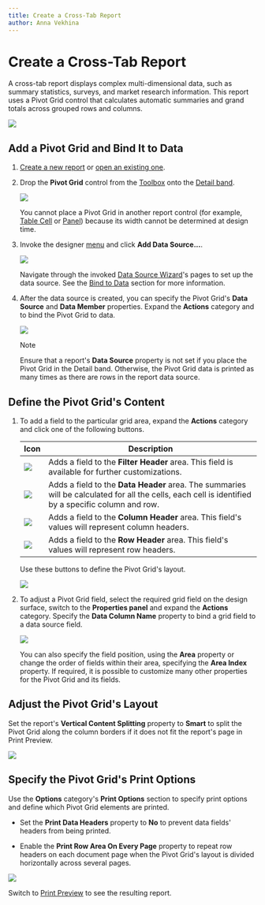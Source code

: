```yaml
---
title: Create a Cross-Tab Report
author: Anna Vekhina
---
```

# Create a Cross-Tab Report

A cross-tab report displays complex multi-dimensional data, such as summary statistics, surveys, and market research information. This report uses a Pivot Grid control that calculates automatic summaries and grand totals across grouped rows and columns.

![](../../../images/eurd-web-cross-tab-report-result.png)

## Add a Pivot Grid and Bind It to Data

1. [Create a new report](../add-new-reports.md) or [open an existing one](../open-reports.md).

2. Drop the **Pivot Grid** control from the [Toolbox](../report-designer-tools/toolbox.md) onto the [Detail band](../introduction-to-banded-reports.md).

    ![](../../../images/eurd-web-add-pivot-grid-to-report.png)

    You cannot place a Pivot Grid in another report control (for example, [Table Cell](../use-report-elements/use-tables.md) or [Panel](../use-report-elements/use-basic-report-controls/panel.md)) because its width cannot be determined at design time.

3. Invoke the designer [menu](../report-designer-tools/menu.md) and click **Add Data Source...**.

   ![](../../../images/eurd-web-add-sql-data-source-menu.png)
   
   Navigate through the invoked [Data Source Wizard](../report-designer-tools/data-source-wizard.md)'s pages to set up the data source. See the [Bind to Data](../bind-to-data.md) section for more information. 

3. After the data source is created, you can specify the Pivot Grid's **Data Source** and **Data Member** properties. Expand the **Actions** category and to bind the Pivot Grid to data.

    ![](../../../images/eurd-web-cross-tab-pivot-grid-bind-to-data-source.png)

    > [!NOTE]
    > Ensure that a report's **Data Source** property is not set if you place the Pivot Grid in the Detail band. Otherwise, the Pivot Grid data is printed as many times as there are rows in the report data source.


## Define the Pivot Grid's Content

1. To add a field to the particular grid area, expand the **Actions** category and click one of the following buttons.

    | Icon | Description |
    |---|---|
    | ![](../../../images/eurd-web-cross-tab-add-filter-header.png) | Adds a field to the **Filter Header** area. This field is available for further customizations. |
    | ![](../../../images/eurd-web-cross-tab-add-data-header.png) | Adds a field to the **Data Header** area. The summaries will be calculated for all the cells, each cell is identified by a specific column and row. |
    | ![](../../../images/eurd-web-cross-tab-add-column-header.png) | Adds a field to the **Column Header** area. This field's values will represent column headers. |
    | ![](../../../images/eurd-web-cross-tab-add-row-header.png) | Adds a field to the **Row Header** area. This field's values will represent row headers.|

    Use these buttons to define the Pivot Grid's layout.

    ![](../../../images/eurd-web-cross-tab-pivot-grid-layout.png)

2. To adjust a Pivot Grid field, select the required grid field on the design surface, switch to the **Properties panel** and expand the **Actions** category. Specify the **Data Column Name** property to bind a grid field to a data source field.

    ![](../../../images/eurd-web-cross-tab-pivot-grid-content.png)

    You can also specify the field position, using the **Area** property or change the order of fields within their area, specifying the **Area Index** property. If required, it is possible to customize many other properties for the Pivot Grid and its fields.

## Adjust the Pivot Grid's Layout

Set the report's **Vertical Content Splitting** property to **Smart** to split the Pivot Grid along the column borders if it does not fit the report's page in Print Preview.

![](../../../images/eurd-web-cross-tab-vertical-content-splitting.png)


## Specify the Pivot Grid's Print Options
Use the **Options** category's **Print Options** section to specify print options and define which Pivot Grid elements are printed.

* Set the **Print Data Headers** property to **No** to prevent data fields' headers from being printed.

* Enable the **Print Row Area On Every Page** property to repeat row headers on each document page when the Pivot Grid's layout is divided horizontally across several pages.

![](../../../images/eurd-web-cross-tab-print-options.png)

Switch to [Print Preview](../preview-print-and-export-reports.md) to see the resulting report.
